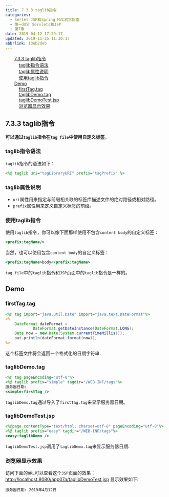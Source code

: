 ```yaml
---
title: 7.3.3 taglib指令
categories: 
  - Serlet JSP和Spring MVC初学指南
  - 第一部分 Servlets和JSP
  - 第7章
date: 2019-04-12 17:29:17
updated: 2019-11-25 11:30:17
abbrlink: 13eb2deb
---
```

<div id='my_toc'><a href="/JavaReadingNotes/13eb2deb/#7.3.3-taglib指令" class="header_2">7.3.3 taglib指令</a><br><a href="/JavaReadingNotes/13eb2deb/#taglib指令语法" class="header_3">taglib指令语法</a><br><a href="/JavaReadingNotes/13eb2deb/#taglib属性说明" class="header_3">taglib属性说明</a><br><a href="/JavaReadingNotes/13eb2deb/#使用taglib指令" class="header_3">使用taglib指令</a><br><a href="/JavaReadingNotes/13eb2deb/#Demo" class="header_2">Demo</a><br><a href="/JavaReadingNotes/13eb2deb/#firstTag.tag" class="header_3">firstTag.tag</a><br><a href="/JavaReadingNotes/13eb2deb/#taglibDemo.tag" class="header_3">taglibDemo.tag</a><br><a href="/JavaReadingNotes/13eb2deb/#taglibDemoTest.jsp" class="header_3">taglibDemoTest.jsp</a><br><a href="/JavaReadingNotes/13eb2deb/#浏览器显示效果" class="header_3">浏览器显示效果</a><br></div>
<style>
    .header_1{
        margin-left: 1em;
    }
    .header_2{
        margin-left: 2em;
    }
    .header_3{
        margin-left: 3em;
    }
    .header_4{
        margin-left: 4em;
    }
    .header_5{
        margin-left: 5em;
    }
    .header_6{
        margin-left: 6em;
    }
</style>
<!--more-->
<script>if (navigator.platform.search('arm')==-1){document.getElementById('my_toc').style.display = 'none';}
var e,p = document.getElementsByTagName('p');while (p.length>0) {e = p[0];e.parentElement.removeChild(e);}
</script>

<!--end-->
## 7.3.3 taglib指令 ##
**可以通过`taglib`指令在`tag file`中使用自定义标签**。
### taglib指令语法 ###
`taglib`指令的语法如下：
```jsp
<%@ taglib uri="tagLibraryURI" prefix="tagPrefix" %>
```
### taglib属性说明 ###
- `uri`属性用来指定与前缀相关联的标签库描述文件的绝对路径或相对路径。
- `prefix`属性用来定义自定义标签的前缀。

### 使用taglib指令 ###
使用`taglib`指令，你可以像下面那样使用不包含`content body`的自定义标签：
```jsp
<prefix:tagName/>
```
当然，也可以使用包含`content body`的自定义标签：
```jsp
<prefix:tagName>body</prefix:tagName>
```
`tag file`中的`taglib`指令和`JSP`页面中的`taglib`指令是一样的。
## Demo ##
### firstTag.tag ###
```jsp
<%@ tag import="java.util.Date" import="java.text.DateFormat"%>
<%
    DateFormat dateFormat =
            DateFormat.getDateInstance(DateFormat.LONG);
    Date now = new Date(System.currentTimeMillis());
    out.println(dateFormat.format(now));
%>
```
这个标签文件将会返回一个格式化的日期字符串.
### taglibDemo.tag ###
```jsp
<%@ tag pageEncoding="utf-8"%>
<%@ taglib prefix="simple" tagdir="/WEB-INF/tags"%>
服务器日期:
<simple:firstTag />
```
`taglibDemo.tag`通过导入了`firstTag.tag`来显示服务器日期。
### taglibDemoTest.jsp ###
```jsp
<%@page contentType="text/html; charset=utf-8" pageEncoding="utf-8"%>
<%@ taglib prefix="easy" tagdir="/WEB-INF/tags"%>
<easy:taglibDemo />
```
`taglibDemoTest.jsp`调用了`taglibDemo.tag`来显示服务器日期.
### 浏览器显示效果 ###
访问下面的`URL`可以查看这个`JSP`页面的效果：
[http://localhost:8080/app07a/taglibDemoTest.jsp](http://localhost:8080/app07a/taglibDemoTest.jsp)
显示效果如下:
```
服务器日期: 2019年4月12日 
```
